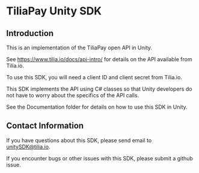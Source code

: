 # TiliaPay Unity SDK

## Introduction

This is an implementation of the TiliaPay open API in Unity.

See https://www.tilia.io/docs/api-intro/ for details on the API available from Tilia.io.

To use this SDK, you will need a client ID and client secret from Tilia.io.

This SDK implements the API using C# classes so that Unity developers do not have to worry about the specifics of the API calls.

See the Documentation folder for details on how to use this SDK in Unity.

## Contact Information

If you have questions about this SDK, please send email to unitySDK@tilia.io.

If you encounter bugs or other issues with this SDK, please submit a github issue.
